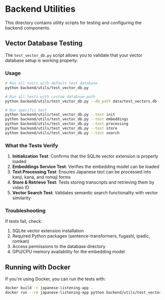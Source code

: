 # Backend Utilities

This directory contains utility scripts for testing and configuring the backend components.

## Vector Database Testing

The `test_vector_db.py` script allows you to validate that your vector database setup is working properly:

### Usage

```bash
# Run all tests with default test database
python backend/utils/test_vector_db.py

# Run all tests with custom database path
python backend/utils/test_vector_db.py --db_path data/test_vectors.db

# Run specific test
python backend/utils/test_vector_db.py --test init
python backend/utils/test_vector_db.py --test embeddings
python backend/utils/test_vector_db.py --test processing
python backend/utils/test_vector_db.py --test store
python backend/utils/test_vector_db.py --test search
```

### What the Tests Verify

1. **Initialization Test**: Confirms that the SQLite vector extension is properly loaded
2. **Embeddings Service Test**: Verifies the embedding model can be loaded
3. **Text Processing Test**: Ensures Japanese text can be processed into kanji, kana, and romaji forms
4. **Store & Retrieve Test**: Tests storing transcripts and retrieving them by video ID
5. **Vector Search Test**: Validates semantic search functionality with vector similarity

### Troubleshooting

If tests fail, check:

1. SQLite vector extension installation
2. Required Python packages (sentence-transformers, fugashi, ipadic, romkan)
3. Access permissions to the database directory
4. GPU/CPU memory availability for the embedding model

## Running with Docker

If you're using Docker, you can run the tests with:

```bash
docker build -t japanese-listening-app .
docker run --rm japanese-listening-app python backend/utils/test_vector_db.py
```
